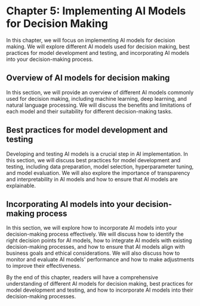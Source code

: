 Chapter 5: Implementing AI Models for Decision Making
=====================================================

In this chapter, we will focus on implementing AI models for decision making. We will explore different AI models used for decision making, best practices for model development and testing, and incorporating AI models into your decision-making process.

Overview of AI models for decision making
-----------------------------------------

In this section, we will provide an overview of different AI models commonly used for decision making, including machine learning, deep learning, and natural language processing. We will discuss the benefits and limitations of each model and their suitability for different decision-making tasks.

Best practices for model development and testing
------------------------------------------------

Developing and testing AI models is a crucial step in AI implementation. In this section, we will discuss best practices for model development and testing, including data preparation, model selection, hyperparameter tuning, and model evaluation. We will also explore the importance of transparency and interpretability in AI models and how to ensure that AI models are explainable.

Incorporating AI models into your decision-making process
---------------------------------------------------------

In this section, we will explore how to incorporate AI models into your decision-making process effectively. We will discuss how to identify the right decision points for AI models, how to integrate AI models with existing decision-making processes, and how to ensure that AI models align with business goals and ethical considerations. We will also discuss how to monitor and evaluate AI models' performance and how to make adjustments to improve their effectiveness.

By the end of this chapter, readers will have a comprehensive understanding of different AI models for decision making, best practices for model development and testing, and how to incorporate AI models into their decision-making processes.
